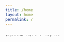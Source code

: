 ```yaml
---
title: /home
layout: home
permalink: /
---
```

<marquee direction="down" height="14" scrollamount="2">
  <div class="newspaper">
    <div class="toptobottom">
     t%*=+aS98KSVzXioqJCcvdFssLmgtKShzfDMmJiYrJToiOiJ8YH5+IUAjJDUoXy0rcyk3NiopIjo/aS98KSVzXjExMTEkJy90WywuaC0pKHN8MyYmJislOiI6Inxgfn4hQCMkNShfLStzKTc2KikiOj9pL3MoJCMxJCcvdFssLmgtKShzfDMzNShfLStzZGZkZnMpNzYqKSI6P2kvfCklc141JCcvdFssLmgtKShzfDMmJiYrJToiOiJ^((8YH5+$^YH5'/t[,.h-)(s|3&&&+%:":"|`~~!@#$5(_-+s)76*)":?i/|)%s^e$**ddder3noesf&3'/t[,.h-)oaS98KSVzXnNzJCcvdFssLmgtKShzfDMmJiYrJToiOiJ8YH5+IUAjJDUoXy0rcyk3NiopaS98KSVzXjExMTEkJy90Wy$%wuaC0%#|":"??????3pKHN8M2Q1KF8jI3MpNzYqKSI6P2kvfCklc15zJCcvdFssLmgtKShzfDMmJiYrJToiOiJ8YH5+IUAjJDUoXy0rcyk3NiopIjoaS98KSVzXmUkJy90WywuaC0pKHN8MyU1KF8tK3MpNzYqKSI6P2kvfCklc14qJSQnL3RbLC5oLSkoc3wzJTUoXy0rcyk3NiopIjodd|""~`esy4$
              
    </div>
  </div>
</marquee>
  
<marquee direction="down" height="14">
  <div class="newspaper">
    <div class="toptobottom">
^1e111$'/t[,.h-)(s|3&&&+%:":"|`~~!@#$5(_-+s)76*)":?i/|)%s^5$'/t[,.h-)(s|3&&&+%:":"|`~~!@#$5(_-+s)76*)":?i/|)%s^%$'/t[,.h-)sss4$6632sfsf$(s|3s5(_-+s)76*)":?ixx886/|)%s^11#*||11$'/t[,.h-)(s|3%5(_&&+%:":"|`~~!@#$5(_-+s)76*)":?i/|)%s^11+s)76*)":?i/|)%s^1111$'/t[,.h-)(s|3d5(_-+s)76*)":?i/|)%s^s$'/t[,.h-)wuaC0%#|":"??90Wy????(s|3&&&+%:":"|`~~!@#$5(_11$'/t[,.h-)(s|3&&&+%:":"|`~~!@#$5(_-+s)76*)":?i/|)%s^**$'/t[,.h-)(s|3&&&+%:":"|`~~!@#$5(_-+s)76*)":?i/|)%s^1111$'/t[,.431JCcvdFf(7*((!34-d(s|3&&&+%:":"|`~~!@#$5(_-+s)76*)":?i/s($#1$'/t[,.h-)(s|335(_-+sdfdfs)76*)":?i/|)%s^5$'/t[,.h-)(s|3&&&+%:":"|`~~!@#$5(_-+s)76*)":?i/|)%s^ss$'|xC$*0%78f~~~&k%$=/t[,.h-)&&+%:":"|`~~!@#$5(_-+s)76*)":?i/|)%s^1111$'/t[,.h-)(s|3d5(_##s)76*)":?i/|)%s^s$'/t[,.h-)(s|3&&&+%:":"|`~~!@#$5(_-+s)76*)":?i/|)%s^e$'/t[,.h-)(_-+s)76*)":?i/|)%s^*%$'/t[,.h-)(s|3%5(_-+s)76*)":?i/|)%s^1$'/t[,.h-)(s|3&&&+%:":"|`~~!@#$5(_-+s)76*)":?i/|)%s^11+s)76*)":?i/|)%s^1111$'/t[,.h-)(s|3d5(_-+s)76*)":?i/|t[,.h-)(s|3&&&+%:":"|`~~!@#$5(_11$'/t[,.h-)(s|3&&&+%:":"|`~~!@#$5(_-+s)76*)":?i/|)%s^**$'/t[,.h-)(s|3&&&+%:":"|`~~!@#$5(_-+s)76*)":?i/|)%s^1111$'/t[,.h-^fGHOU*8*d||')(s|3&&&+%:":"|`~~!@#$5(_-+s)76*)":?i/s($#1$'/t[,.h-)(s|335(_-+s)76*)":?i/|)%s
    </div>
  </div>
</marquee>
  
<!--bounce: <marquee direction="down" height="12" behavior="alternate">
  <marquee behavior="alternate">
    <div class="toptobottom">test</div>
  </marquee>
</marquee>-->

